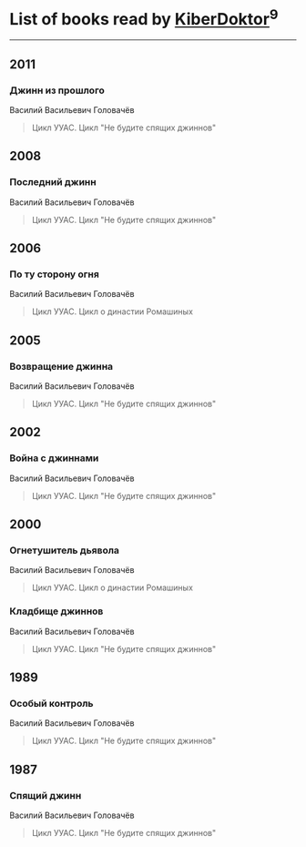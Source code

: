 # List of books read by [KiberDoktor](https://plus.google.com/u/0/109373108116388043138/)<sup>9</sup>
---

## 2011

### Джинн из прошлого
Василий Васильевич Головачёв
> Цикл УУАС. Цикл "Не будите спящих джиннов"



## 2008

### Последний джинн
Василий Васильевич Головачёв
> Цикл УУАС. Цикл "Не будите спящих джиннов"



## 2006

### По ту сторону огня
Василий Васильевич Головачёв
> Цикл УУАС. Цикл о династии Ромашиных



## 2005

### Возвращение джинна
Василий Васильевич Головачёв
> Цикл УУАС. Цикл "Не будите спящих джиннов"



## 2002

### Война с джиннами
Василий Васильевич Головачёв
> Цикл УУАС. Цикл "Не будите спящих джиннов"



## 2000

### Огнетушитель дьявола
Василий Васильевич Головачёв
> Цикл УУАС. Цикл о династии Ромашиных


### Кладбище джиннов
Василий Васильевич Головачёв
> Цикл УУАС. Цикл "Не будите спящих джиннов"



## 1989

### Особый контроль
Василий Васильевич Головачёв
> Цикл УУАС. Цикл "Не будите спящих джиннов"



## 1987

### Спящий джинн
Василий Васильевич Головачёв
> Цикл УУАС. Цикл "Не будите спящих джиннов"



